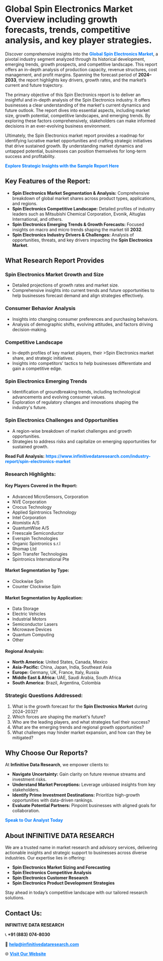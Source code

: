 <h1>Global Spin Electronics Market Overview including growth forecasts, trends, competitive analysis, and key player strategies.</h1>
<p>
Discover comprehensive insights into the 
<a href="https://www.infinitivedataresearch.com/industry-report/spin-electronics-market" rel="dofollow" style="color: #007BFF; text-decoration: none;"><strong>Global Spin Electronics Market</strong></a>, a pivotal industry segment analyzed through its historical development, emerging trends, growth prospects, and competitive landscape. This report offers an in-depth analysis of production capacity, revenue structures, cost management, and profit margins. Spanning the forecast period of <strong>2024–2033</strong>, the report highlights key drivers, growth rates, and the market’s current and future trajectory.
</p>
<p>
The primary objective of this Spin Electronics report is to deliver an insightful and in-depth analysis of the Spin Electronics industry. It offers businesses a clear understanding of the market's current dynamics and future outlook. The report dives into essential aspects, including market size, growth potential, competitive landscapes, and emerging trends. By exploring these factors comprehensively, stakeholders can make informed decisions in an ever-evolving business environment.
</p>
<p>
Ultimately, the Spin Electronics market report provides a roadmap for identifying lucrative market opportunities and crafting strategic initiatives that drive sustained growth. By understanding market dynamics and untapped potential, businesses can position themselves for long-term success and profitability.
</p>
<p>
<a href="https://www.infinitivedataresearch.com/request-sample/reportId=107168" style="color: #007BFF; text-decoration: none;"><strong>Explore Strategic Insights with the Sample Report Here</strong></a>
</p>

<h2>Key Features of the Report:</h2>
<ul>
<li><strong>Spin Electronics Market Segmentation & Analysis:</strong> Comprehensive breakdown of global market shares across product types, applications, and regions.</li>
<li><strong>Spin Electronics Competitive Landscape:</strong> Detailed profiles of industry leaders such as Mitsubishi Chemical Corporation, Evonik, Altuglas International, and others.</li>
<li><strong>Spin Electronics Emerging Trends & Growth Forecasts:</strong> Focused insights on macro and micro trends shaping the market till <strong>2032</strong>.</li>
<li><strong>Spin Electronics Industry Drivers & Challenges:</strong> Analysis of opportunities, threats, and key drivers impacting the <strong>Spin Electronics Market</strong>.</li>
</ul>

<h2>What Research Report Provides</h2>
<h3>Spin Electronics Market Growth and Size</h3>
<ul>
<li>Detailed projections of growth rates and market size.</li>
<li>Comprehensive insights into current trends and future opportunities to help businesses forecast demand and align strategies effectively.</li>
</ul>

<h3>Consumer Behavior Analysis</h3>
<ul>
<li>Insights into changing consumer preferences and purchasing behaviors.</li>
<li>Analysis of demographic shifts, evolving attitudes, and factors driving decision-making.</li>
</ul>

<h3>Competitive Landscape</h3>
<ul>
<li>In-depth profiles of key market players, their >Spin Electronics market share, and strategic initiatives.</li>
<li>Insights into competitors' tactics to help businesses differentiate and gain a competitive edge.</li>
</ul>

<h3>Spin Electronics Emerging Trends</h3>
<ul>
<li>Identification of groundbreaking trends, including technological advancements and evolving consumer values.</li>
<li>Exploration of regulatory changes and innovations shaping the industry's future.</li>
</ul>

<h3>Spin Electronics Challenges and Opportunities</h3>
<ul>
<li>A region-wise breakdown of market challenges and growth opportunities.</li>
<li>Strategies to address risks and capitalize on emerging opportunities for sustained growth.</li>
</ul>
<p><strong>Read Full Analysis:</strong> <a href="https://www.infinitivedataresearch.com/industry-report/spin-electronics-market" rel="dofollow" style="color: #007BFF; text-decoration: none;"><strong>https://www.infinitivedataresearch.com/industry-report/spin-electronics-market</strong></a></p>
<h3>Research Highlights:</h3>
<h4>Key Players Covered in the Report:</h4>
<ul><li>Advanced MicroSensors, Corporation</li><li>NVE Corporation</li><li>Crocus Technology</li><li>Applied Spintronics Technology</li><li>Intel Corporation</li><li>Atomistix A/S</li><li>QuantumWise A/S</li><li>Freescale Semiconductor</li><li>Everspin Technologies</li><li>Organic Spintronics s.r.l</li><li>Rhomap Ltd</li><li>Spin Transfer Technologies</li><li>Spintronics International Pte</li></ul>
<h4>Market Segmentation by Type:</h4>
<ul><li>Clockwise Spin</li><li>Counter Clockwise Spin</li></ul>
<h4>Market Segmentation by Application:</h4>
<ul><li>Data Storage</li><li>Electric Vehicles</li><li>Industrial Motors</li><li>Semiconductor Lasers</li><li>Microwave Devices</li><li>Quantum Computing</li><li>Other</li></ul>

<h4>Regional Analysis:</h4>
<ul>
<li><strong>North America:</strong> United States, Canada, Mexico</li>
<li><strong>Asia-Pacific:</strong> China, Japan, India, Southeast Asia</li>
<li><strong>Europe:</strong> Germany, UK, France, Italy, Russia</li>
<li><strong>Middle East & Africa:</strong> UAE, Saudi Arabia, South Africa</li>
<li><strong>South America:</strong> Brazil, Argentina, Colombia</li>
</ul>

<h3>Strategic Questions Addressed:</h3>
<ol>
<li>What is the growth forecast for the <strong>Spin Electronics Market</strong> during 2024–2032?</li>
<li>Which forces are shaping the market's future?</li>
<li>Who are the leading players, and what strategies fuel their success?</li>
<li>What are the emerging trends and regional growth opportunities?</li>
<li>What challenges may hinder market expansion, and how can they be mitigated?</li>
</ol>

<h2>Why Choose Our Reports?</h2>
<p>At <strong>Infinitive Data Research</strong>, we empower clients to:</p>
<ul>
<li><strong>Navigate Uncertainty:</strong> Gain clarity on future revenue streams and investment risks.</li>
<li><strong>Understand Market Perceptions:</strong> Leverage unbiased insights from key stakeholders.</li>
<li><strong>Identify Prime Investment Destinations:</strong> Prioritize high-growth opportunities with data-driven rankings.</li>
<li><strong>Evaluate Potential Partners:</strong> Pinpoint businesses with aligned goals for collaboration.</li>
</ul>
<p><a href="https://www.infinitivedataresearch.com/industry-report/spin-electronics-market" rel="dofollow" style="color: #007BFF; text-decoration: none;"><strong>Speak to Our Analyst Today</strong></a></p>

<h2>About INFINITIVE DATA RESEARCH</h2>
<p>We are a trusted name in market research and advisory services, delivering actionable insights and strategic support to businesses across diverse industries. Our expertise lies in offering:</p>
<ul>
<li><strong>Spin Electronics Market Sizing and Forecasting</strong></li>
<li><strong>Spin Electronics Competitive Analysis</strong></li>
<li><strong>Spin Electronics Customer Research</strong></li>
<li><strong>Spin Electronics Product Development Strategies</strong></li>
</ul>
<p>Stay ahead in today’s competitive landscape with our tailored research solutions.</p>

<h2>Contact Us:</h2>
<p><strong>INFINITIVE DATA RESEARCH</strong></p>
<p>📞 <strong>+91 (883) 074-8030</strong></p>
<p>📧 <strong><a href="mailto:help@infinitivedataresearch.com" style="color: #007BFF;">help@infinitivedataresearch.com</a></strong></p>
<p>🌐 <strong><a href="https://www.infinitivedataresearch.com" rel="dofollow" style="color: #007BFF;">Visit Our Website</a></strong></p>